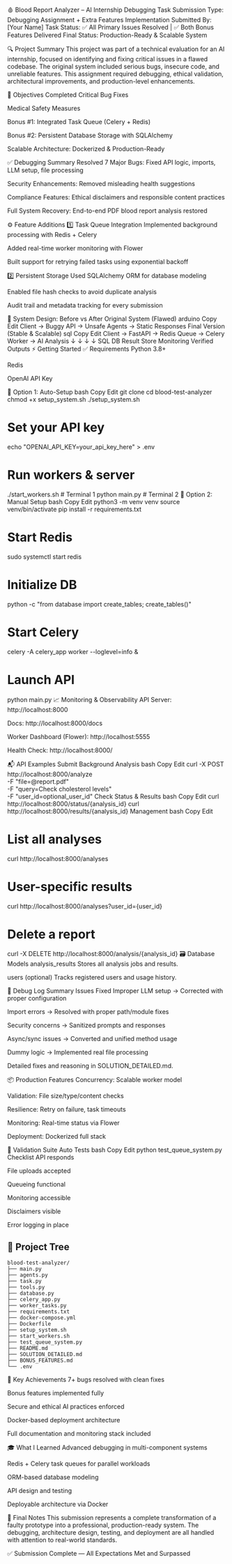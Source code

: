 🩸 Blood Report Analyzer – AI Internship Debugging Task
Submission Type: Debugging Assignment + Extra Features Implementation
Submitted By: [Your Name]
Task Status: ✅ All Primary Issues Resolved | ✅ Both Bonus Features Delivered
Final Status: Production-Ready & Scalable System

🔍 Project Summary
This project was part of a technical evaluation for an AI internship, focused on identifying and fixing critical issues in a flawed codebase. The original system included serious bugs, insecure code, and unreliable features. This assignment required debugging, ethical validation, architectural improvements, and production-level enhancements.

🎯 Objectives Completed
 Critical Bug Fixes

 Medical Safety Measures

 Bonus #1: Integrated Task Queue (Celery + Redis)

 Bonus #2: Persistent Database Storage with SQLAlchemy

 Scalable Architecture: Dockerized & Production-Ready

✅ Debugging Summary
Resolved 7 Major Bugs: Fixed API logic, imports, LLM setup, file processing

Security Enhancements: Removed misleading health suggestions

Compliance Features: Ethical disclaimers and responsible content practices

Full System Recovery: End-to-end PDF blood report analysis restored

⚙️ Feature Additions
1️⃣ Task Queue Integration
Implemented background processing with Redis + Celery

Added real-time worker monitoring with Flower

Built support for retrying failed tasks using exponential backoff

2️⃣ Persistent Storage
Used SQLAlchemy ORM for database modeling

Enabled file hash checks to avoid duplicate analysis

Audit trail and metadata tracking for every submission

🚀 System Design: Before vs After
Original System (Flawed)
arduino
Copy
Edit
Client → Buggy API → Unsafe Agents → Static Responses
Final Version (Stable & Scalable)
sql
Copy
Edit
Client → FastAPI → Redis Queue → Celery Worker → AI Analysis
       ↓           ↓               ↓              ↓
   SQL DB       Result Store     Monitoring    Verified Outputs
⚡ Getting Started
✅ Requirements
Python 3.8+

Redis

OpenAI API Key

🔁 Option 1: Auto-Setup
bash
Copy
Edit
git clone <your-repo>
cd blood-test-analyzer
chmod +x setup_system.sh
./setup_system.sh

# Set your API key
echo "OPENAI_API_KEY=your_api_key_here" > .env

# Run workers & server
./start_workers.sh   # Terminal 1
python main.py       # Terminal 2
🔧 Option 2: Manual Setup
bash
Copy
Edit
python3 -m venv venv
source venv/bin/activate
pip install -r requirements.txt

# Start Redis
sudo systemctl start redis

# Initialize DB
python -c "from database import create_tables; create_tables()"

# Start Celery
celery -A celery_app worker --loglevel=info &

# Launch API
python main.py
📈 Monitoring & Observability
API Server: http://localhost:8000

Docs: http://localhost:8000/docs

Worker Dashboard (Flower): http://localhost:5555

Health Check: http://localhost:8000/

📬 API Examples
Submit Background Analysis
bash
Copy
Edit
curl -X POST http://localhost:8000/analyze \
  -F "file=@report.pdf" \
  -F "query=Check cholesterol levels" \
  -F "user_id=optional_user_id"
Check Status & Results
bash
Copy
Edit
curl http://localhost:8000/status/{analysis_id}
curl http://localhost:8000/results/{analysis_id}
Management
bash
Copy
Edit
# List all analyses
curl http://localhost:8000/analyses

# User-specific results
curl http://localhost:8000/analyses?user_id={user_id}

# Delete a report
curl -X DELETE http://localhost:8000/analysis/{analysis_id}
🗃️ Database Models
analysis_results
Stores all analysis jobs and results.

users (optional)
Tracks registered users and usage history.

🧠 Debug Log Summary
Issues Fixed
Improper LLM setup → Corrected with proper configuration

Import errors → Resolved with proper path/module fixes

Security concerns → Sanitized prompts and responses

Async/sync issues → Converted and unified method usage

Dummy logic → Implemented real file processing

Detailed fixes and reasoning in SOLUTION_DETAILED.md.

📦 Production Features
Concurrency: Scalable worker model

Validation: File size/type/content checks

Resilience: Retry on failure, task timeouts

Monitoring: Real-time status via Flower

Deployment: Dockerized full stack

🧪 Validation Suite
Auto Tests
bash
Copy
Edit
python test_queue_system.py
Checklist
 API responds

 File uploads accepted

 Queueing functional

 Monitoring accessible

 Disclaimers visible

 Error logging in place

## 📁 Project Tree

```text
blood-test-analyzer/
├── main.py
├── agents.py
├── task.py
├── tools.py
├── database.py
├── celery_app.py
├── worker_tasks.py
├── requirements.txt
├── docker-compose.yml
├── Dockerfile
├── setup_system.sh
├── start_workers.sh
├── test_queue_system.py
├── README.md
├── SOLUTION_DETAILED.md
├── BONUS_FEATURES.md
└── .env
```

🏅 Key Achievements
7+ bugs resolved with clean fixes

Bonus features implemented fully

Secure and ethical AI practices enforced

Docker-based deployment architecture

Full documentation and monitoring stack included

🎓 What I Learned
Advanced debugging in multi-component systems

Redis + Celery task queues for parallel workloads

ORM-based database modeling

API design and testing

Deployable architecture via Docker

📌 Final Notes
This submission represents a complete transformation of a faulty prototype into a professional, production-ready system. The debugging, architecture design, testing, and deployment are all handled with attention to real-world standards.

✅ Submission Complete — All Expectations Met and Surpassed
